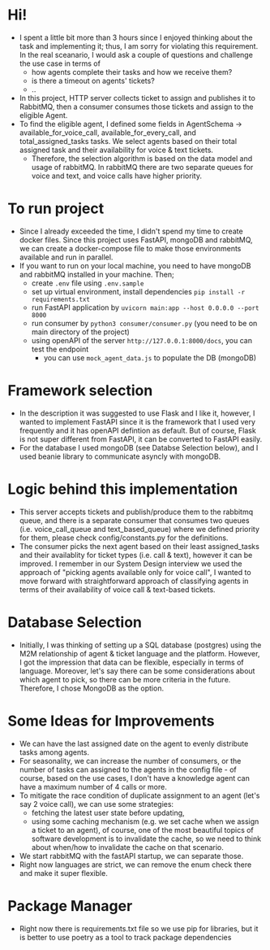 # Hi!  
- I spent a little bit more than 3 hours since I enjoyed thinking about the task and implementing it; thus, I am sorry for violating this requirement. In the real sceanario, I would ask a couple of questions and challenge the use case in terms of
  - how agents complete their tasks and how we receive them?
  - is there a timeout on agents' tickets?
  - ..
- In this project, HTTP server collects ticket to assign and publishes it to RabbitMQ, then a consumer consumes those tickets and assign to the eligible Agent.
- To find the eligible agent, I defined some fields in AgentSchema -> available_for_voice_call, available_for_every_call, and total_assigned_tasks tasks. We select agents based on their total assigned task and their availability for voice & text tickets.
    - Therefore, the selection algorithm is based on the data model and usage of rabbitMQ. In rabbitMQ there are two separate queues for voice and text, and voice calls have higher priority.

# To run project
- Since I already exceeded the time, I didn't spend my time to create docker files. Since this project uses FastAPI, mongoDB and rabbitMQ, we can create a docker-compose file to make those environments available and run in parallel.
- If you want to run on your local machine, you need to have mongoDB and rabbitMQ installed in your machine. Then;
    - create `.env` file using `.env.sample` 
    - set up virtual environment, install dependencies `pip install -r requirements.txt` 
    - run FastAPI application by `uvicorn main:app --host 0.0.0.0 --port 8000`
    - run consumer by `python3 consumer/consumer.py` (you need to be on main directory of the project)
    - using openAPI of the server `http://127.0.0.1:8000/docs`, you can test the endpoint
      - you can use `mock_agent_data.js` to populate the DB (mongoDB)

# Framework selection
- In the description it was suggested to use Flask and I like it, however, I wanted to implement FastAPI since it is the framework that I used very frequently and it has openAPI defintion as default. But of course, Flask is not super different from FastAPI, it can be converted to FastAPI easily.
- For the database I used mongoDB (see Databse Selection below), and I used beanie library to communicate asyncly with mongoDB.

# Logic behind this implementation
- This server accepts tickets and publish/produce them to the rabbitmq queue, and there is a separate consumer that consumes two queues (i.e. voice_call_queue and text_based_queue) where we defined priority for them, please check config/constants.py for the definitions.
- The consumer picks the next agent based on their least assigned_tasks and their availablity for ticket types (i.e. call & text), however it can be improved. I remember in our System Design interview we used the approach of "picking agents available only for voice call", I wanted to move forward with straightforward approach of classifying agents in terms of their availability of voice call & text-based tickets.

# Database Selection
- Initially, I was thinking of setting up a SQL database (postgres) using the M2M relationship of agent & ticket language and the platform. However, I got the impression that data can be flexible, especially in terms of language.
Moreover, let's say there can be some considerations about which agent to pick, so there can be more criteria in the future.
Therefore, I chose MongoDB as the option.

# Some Ideas for Improvements
- We can have the last assigned date on the agent to evenly distribute tasks among agents.
- For seasonality, we can increase the number of consumers, or the number of tasks can assigned to the agents in the config file - of course, based on the use cases, I don't have a knowledge agent can have a maximum number of 4 calls or more.
- To mitigate the race condition of duplicate assignment to an agent (let's say 2 voice call), we can use some strategies:  
  - fetching the latest user state before updating,
  - using some caching mechanism (e.g. we set cache when we assign a ticket to an agent), of course, one of the most beautiful topics of software development is to invalidate the cache, so we need to think about when/how to invalidate the cache on that scenario.  
- We start rabbitMQ with the fastAPI startup, we can separate those.
- Right now languages are strict, we can remove the enum check there and make it super flexible.

# Package Manager
- Right now there is requirements.txt file so we use pip for libraries, but it is better to use poetry as a tool to track package dependencies 

